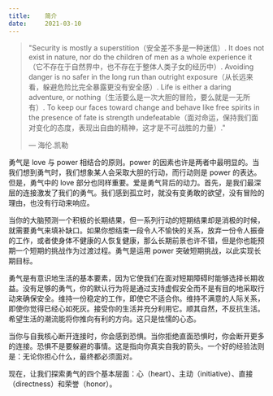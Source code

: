 ```yaml
---
title:    简介
date:     2021-03-10
---
```




> "Security is mostly a superstition（安全差不多是一种迷信）. It does not exist in nature, nor do the children of men as a whole experience it（它不存在于自然界中，也不存在于整体人类子女的经历中）. Avoiding danger is no safer in the long run than outright exposure（从长远来看，躲避危险比完全暴露更没有安全感）. Life is either a daring adventure, or nothing（生活要么是一次大胆的冒险，要么就是一无所有）. To keep our faces toward change and behave like free spirits in the presence of fate is strength undefeatable（面对命运，保持我们面对变化的态度，表现出自由的精神，这才是不可战胜的力量）."
>
> — 海伦.凯勒

勇气是 love 与 power 相结合的原则。power 的因素也许是两者中最明显的。当我们想到勇气时，我们想象某人会采取大胆的行动，而行动则是 power 的表达。但是，勇气中的 love 部分也同样重要。爱是勇气背后的动力。首先，是我们最深层的连接激发了我们的勇气。我们感到孤立时，就没有变勇敢的欲望，没有冒险的理由，也没有行动来响应。

当你的大脑预测一个积极的长期结果，但一系列行动的短期结果却是消极的时候，就需要勇气来填补缺口。如果你想结束一段令人不愉快的关系，放弃一份令人振奋的工作，或者使身体不健康的人恢复健康，那么长期前景也许不错，但是你也能预期一个短期的挑战作为过渡过程。勇气是运用 power 突破短期挑战，以此实现长期目标。

勇气是有意识地生活的基本要素，因为它使我们在面对短期障碍时能够选择长期收益。没有足够的勇气，你的默认行为将是通过支持虚假安全而不是有目的地采取行动来确保安全。维持一份稳定的工作，即使它不适合你。维持不满意的人际关系，即使你觉得已经心如死灰。接受你的生活并充分利用它。顺其自然，不反抗生活。希望生活的潮流能将你推向有利的方向。这只是怯懦的心态。

当你与自我核心断开连接时，你会感到恐惧。当你拒绝直面恐惧时，你会断开更多的连接。恐惧不是要躲避的事情。这是指向你真实自我的箭头。一个好的经验法则是：无论你担心什么，最终都必须面对。

现在，让我们探索勇气的四个基本层面：心（heart）、主动（initiative）、直接（directness）和荣誉（honor）。

